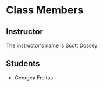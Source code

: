 # Class Members

## Instructor

The instructor's name is Scott Dossey

## Students

* Georgea Freitas
